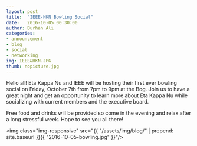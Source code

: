 ```yaml
---
layout: post
title:  "IEEE-HKN Bowling Social"
date:   2016-10-05 00:30:00
author: Burhan Ali
categories: 
- announcement
- blog
- social
- networking
img: IEEE&HKN.JPG
thumb: nopicture.jpg
---
```


Hello all! Eta Kappa Nu and IEEE will be hosting their first ever bowling social on Friday, October 7th from 7pm to 9pm at the Bog. Join us to have a great night and get an opportunity to learn more about Eta Kappa Nu while socializing with current members and the executive board.

Free food and drinks will be provided so come in the evening and relax after a long stressful week. Hope to see you all there!

<img class="img-responsive" src="{{ "/assets/img/blog/" | prepend: site.baseurl }}{{ "2016-10-05-bowling.jpg" }}"/>
